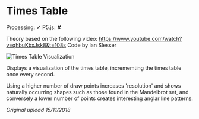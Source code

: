 # Times Table

Processing: ✔
P5.js: ✘

Theory based on the following video: https://www.youtube.com/watch?v=qhbuKbxJsk8&t=108s
Code by Ian Slesser

<img align="middle" src="https://raw.githubusercontent.com/ivSlesser/ProcessingSketches/master/Mathematical/Times_Table/Times_Table_Preview.PNG" alt="Times Table Visualization">

Displays a visualization of the times table, incrememting the times table once every second.

Using a higher number of draw points increases 'resolution' and shows naturally occurring shapes such as those found in the Mandelbrot set, and conversely a lower number of points creates interesting anglar line patterns.

_Original upload 15/11/2018_
